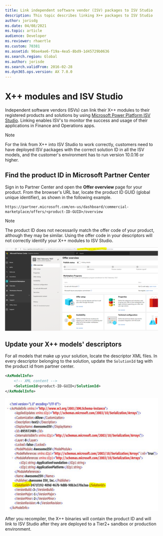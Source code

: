 ```yaml
---
title: Link independent software vendor (ISV) packages to ISV Studio
description: This topic describes linking X++ packages to ISV Studio
author: jorisdg
ms.date: 04/08/2021
ms.topic: article
audience: Developer
ms.reviewer: rhaertle
ms.custom: 70381
ms.assetid: 90ae4ae6-f19a-4ea5-8bd9-1d45729b0636
ms.search.region: Global
ms.author: jorisde
ms.search.validFrom: 2016-02-28
ms.dyn365.ops.version: AX 7.0.0
---
```


# X++ modules and ISV Studio

Independent software vendors (ISVs) can link their X++ modules to their registered products and solutions by using [Microsoft Power Platform ISV Studio](https://docs.microsoft.com/powerapps/developer/data-platform/isv-app-management). Linking enables ISV's to monitor the success and usage of their applications in Finance and Operations apps.

> [!NOTE]
> For the link from X++ into ISV Studio to work correctly, customers need to have deployed ISV packages with the correct solution ID in all the ISV models, and the customer's environment has to run version 10.0.16 or higher.

## Find the product ID in Microsoft Partner Center

Sign in to Partner Center and open the **Offer overview** page for your product. From the browser's URL bar, locate the product ID GUID (global unique identifier), as shown in the following example.

```dos
https://partner.microsoft.com/en-us/dashboard/commercial-marketplace/offers/<product-ID-GUID>/overview
```

> [!NOTE]
> The product ID does not necessarily match the offer code of your product, although they may be similar. Using the offer code in your descriptors will not correctly identify your X++ modules to ISV Studio.

![Partner Center Offer overview page](media/partnercenter-productid.png)

## Update your X++ models' descriptors

For all models that make up your solution, locate the descriptor XML files. In every descriptor belonging to the solution, update the `SolutionId` tag with the product id from partner center.

```xml
<AxModelInfo>
    <!-- XML content -->
    <SolutionId>product-ID-GUID</SolutionId>
</AxModelInfo>
```

![Descriptor XML file with highlighted solution id tag](media/descriptor-solutionid.png)

After you recompiler, the X++ binaries will contain the product ID and will link to ISV Studio after they are deployed to a Tier2+ sandbox or production environment.
